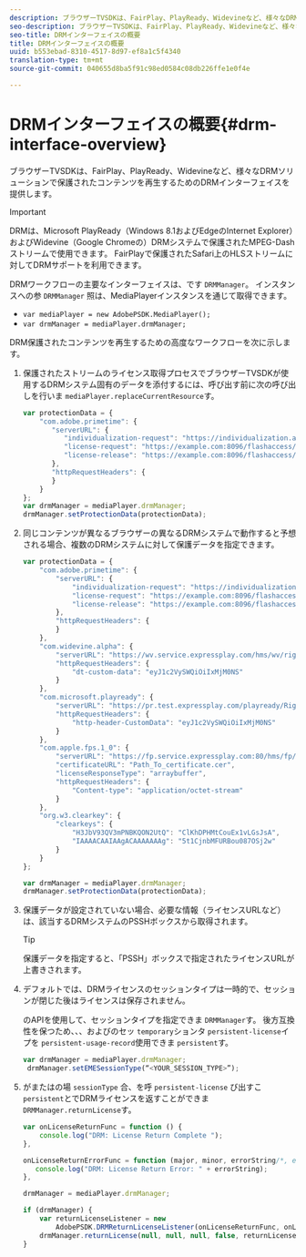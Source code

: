 ```yaml
---
description: ブラウザーTVSDKは、FairPlay、PlayReady、Widevineなど、様々なDRMソリューションで保護されたコンテンツを再生するためのDRMインターフェイスを提供します。
seo-description: ブラウザーTVSDKは、FairPlay、PlayReady、Widevineなど、様々なDRMソリューションで保護されたコンテンツを再生するためのDRMインターフェイスを提供します。
seo-title: DRMインターフェイスの概要
title: DRMインターフェイスの概要
uuid: b553ebad-8310-4517-8d97-ef8a1c5f4340
translation-type: tm+mt
source-git-commit: 040655d8ba5f91c98ed0584c08db226ffe1e0f4e

---
```



# DRMインターフェイスの概要{#drm-interface-overview}

ブラウザーTVSDKは、FairPlay、PlayReady、Widevineなど、様々なDRMソリューションで保護されたコンテンツを再生するためのDRMインターフェイスを提供します。

<!--<a id="section_59994F2059B245E996E0776214804A0A"></a>-->

>[!IMPORTANT]
>
>DRMは、Microsoft PlayReady（Windows 8.1およびEdgeのInternet Explorer）およびWidevine（Google Chromeの）DRMシステムで保護されたMPEG-Dashストリームで使用できます。 FairPlayで保護されたSafari上のHLSストリームに対してDRMサポートを利用できます。

DRMワークフローの主要なインターフェイスは、です `DRMManager`。 インスタンスへの参 `DRMManager` 照は、MediaPlayerインスタンスを通じて取得できます。

* `var mediaPlayer = new AdobePSDK.MediaPlayer();`
* `var drmManager = mediaPlayer.drmManager;`

<!--<a id="section_B7E8AD9A4D4F4BD9BA2A67ABC135D6F9"></a>-->

DRM保護されたコンテンツを再生するための高度なワークフローを次に示します。

1. 保護されたストリームのライセンス取得プロセスでブラウザーTVSDKが使用するDRMシステム固有のデータを添付するには、呼び出す前に次の呼び出しを行いま `mediaPlayer.replaceCurrentResource`す。

   ```js
   var protectionData = { 
       "com.adobe.primetime": { 
          "serverURL": { 
             "individualization-request": "https://individualization.adobe.com/flashaccess/i15n/v5", 
             "license-request": "https://example.com:8096/flashaccess/req", 
             "license-release": "https://example.com:8096/flashaccess/req" 
          }, 
          "httpRequestHeaders": { 
          } 
       } 
   }; 
   var drmManager = mediaPlayer.drmManager; 
   drmManager.setProtectionData(protectionData);
   ```

1. 同じコンテンツが異なるブラウザーの異なるDRMシステムで動作すると予想される場合、複数のDRMシステムに対して保護データを指定できます。

   ```js
   var protectionData = { 
       "com.adobe.primetime": { 
           "serverURL": { 
               "individualization-request": "https://individualization.adobe.com/flashaccess/i15n/v5", 
               "license-request": "https://example.com:8096/flashaccess/req", 
               "license-release": "https://example.com:8096/flashaccess/req" 
           }, 
           "httpRequestHeaders": { 
           } 
       }, 
       "com.widevine.alpha": { 
           "serverURL": "https://wv.service.expressplay.com/hms/wv/rights/?ExpressPlayToken=<token value>", 
           "httpRequestHeaders": { 
               "dt-custom-data": "eyJ1c2VySWQiOiIxMjM0NS" 
           } 
       }, 
       "com.microsoft.playready": { 
           "serverURL": "https://pr.test.expressplay.com/playready/RightsManager.asmx?ExpressPlayToken=<token value>", 
           "httpRequestHeaders": { 
               "http-header-CustomData": "eyJ1c2VySWQiOiIxMjM0NS" 
           } 
       }, 
       "com.apple.fps.1_0": { 
           "serverURL": "https://fp.service.expressplay.com:80/hms/fp/rights/?ExpressPlayToken=<token value>", 
           "certificateURL": "Path_To_certificate.cer", 
           "licenseResponseType": "arraybuffer", 
           "httpRequestHeaders": { 
               "Content-type": "application/octet-stream" 
           } 
       }, 
       "org.w3.clearkey": { 
           "clearkeys": { 
               "H3JbV93QV3mPNBKQON2UtQ": "ClKhDPHMtCouEx1vLGsJsA", 
               "IAAAACAAIAAgACAAAAAAAg": "5t1CjnbMFURBou087OSj2w" 
           } 
       } 
   }; 
   
   var drmManager = mediaPlayer.drmManager; 
   drmManager.setProtectionData(protectionData);
   ```

1. 保護データが設定されていない場合、必要な情報（ライセンスURLなど）は、該当するDRMシステムのPSSHボックスから取得されます。

   >[!TIP]
   >
   >保護データを指定すると、「PSSH」ボックスで指定されたライセンスURLが上書きされます。

1. デフォルトでは、DRMライセンスのセッションタイプは一時的で、セッションが閉じた後はライセンスは保存されません。

   のAPIを使用して、セッションタイプを指定できま `DRMManager`す。  後方互換性を保つため、、、およびのセッ `temporary`ションタ `persistent-license`イプを `persistent-usage-record`使用できま `persistent`す。

   ```js
   var drmManager = mediaPlayer.drmManager; 
    drmManager.setEMESessionType(“<YOUR_SESSION_TYPE>”); 
   ```

1. がまたはの場 `sessionType` 合、を呼 `persistent-license` び出すこ `persistent`とでDRMライセンスを返すことができま `DRMManager.returnLicense`す。

   ```js
   var onLicenseReturnFunc = function () { 
       console.log("DRM: License Return Complete "); 
   }, 
   
   onLicenseReturnErrorFunc = function (major, minor, errorString/*, errorServerUrl*/) { 
      console.log("DRM: License Return Error: " + errorString); 
   }, 
   
   drmManager = mediaPlayer.drmManager; 
   
   if (drmManager) { 
       var returnLicenseListener = new  
           AdobePSDK.DRMReturnLicenseListener(onLicenseReturnFunc, onLicenseReturnErrorFunc); 
       drmManager.returnLicense(null, null, null, false, returnLicenseListener, drmLicense.session); 
   }
   ```

